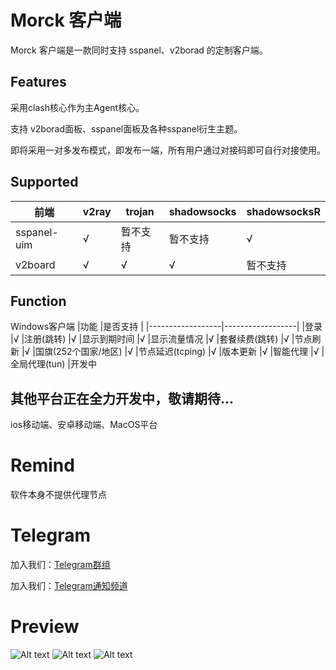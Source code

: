 # Morck 客户端

Morck 客户端是一款同时支持 sspanel、v2borad 的定制客户端。


## Features

采用clash核心作为主Agent核心。

支持 v2borad面板、sspanel面板及各种sspanel衍生主题。

即将采用一对多发布模式，即发布一端，所有用户通过对接码即可自行对接使用。


## Supported

|前端              |v2ray              |trojan           |shadowsocks           |shadowsocksR           |
|------------------|------------------|------------------|------------------|------------------|
|sspanel-uim	   |√                 |暂不支持                 |暂不支持                 |√                 |
|v2board	   |√                 |√                 |√                 |暂不支持                 |


## Function
Windows客户端
|功能              |是否支持              |
|------------------|------------------|
|登录                 |√ 
|注册(跳转)                 |√
|显示到期时间                 |√
|显示流量情况                 |√
|套餐续费(跳转)                 |√
|节点刷新                 |√
|国旗(252个国家/地区)                 |√
|节点延迟(tcping)                 |√
|版本更新                 |√
|智能代理                 |√
|全局代理(tun)                 |开发中


## 其他平台正在全力开发中，敬请期待...
ios移动端、安卓移动端、MacOS平台


# Remind
软件本身不提供代理节点

# Telegram

加入我们：[Telegram群组](https://t.me/morckcs)

加入我们：[Telegram通知频道](https://t.me/morckgroup)

# Preview

![Alt text](https://github.com/wp0qw/morck_client/blob/main/pic_1.png)
![Alt text](https://github.com/wp0qw/morck_client/blob/main/pic_2.png)
![Alt text](https://github.com/wp0qw/morck_client/blob/main/pic_3.png)

